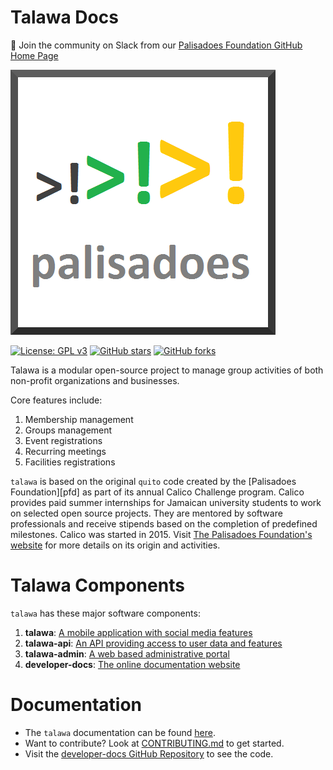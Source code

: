 # Talawa Docs

💬 Join the community on Slack from our [Palisadoes Foundation GitHub Home Page](https://github.com/PalisadoesFoundation)

[![N|Solid](static/img/markdown/misc/logo.png)](https://github.com/PalisadoesFoundation/developer-docs)

[![License: GPL v3](https://img.shields.io/badge/License-GPLv3-blue.svg)](https://www.gnu.org/licenses/gpl-3.0)
[![GitHub stars](https://img.shields.io/github/stars/PalisadoesFoundation/developer-docs.svg?style=social&label=Star&maxAge=2592000)](https://github.com/PalisadoesFoundation/developer-docs)
[![GitHub forks](https://img.shields.io/github/forks/PalisadoesFoundation/developer-docs.svg?style=social&label=Fork&maxAge=2592000)](https://github.com/PalisadoesFoundation/developer-docs)

Talawa is a modular open-source project to manage group activities of both non-profit organizations and businesses.

Core features include:

1.  Membership management
2.  Groups management
3.  Event registrations
4.  Recurring meetings
5.  Facilities registrations

`talawa` is based on the original `quito` code created by the [Palisadoes Foundation][pfd] as part of its annual Calico Challenge program. Calico provides paid summer internships for Jamaican university students to work on selected open source projects. They are mentored by software professionals and receive stipends based on the completion of predefined milestones. Calico was started in 2015. Visit [The Palisadoes Foundation's website](http://www.palisadoes.org/) for more details on its origin and activities.

# Talawa Components

`talawa` has these major software components:

1. **talawa**: [A mobile application with social media features](https://github.com/PalisadoesFoundation/talawa)
1. **talawa-api**: [An API providing access to user data and features](https://github.com/PalisadoesFoundation/talawa-api)
1. **talawa-admin**: [A web based administrative portal](https://github.com/PalisadoesFoundation/talawa-admin)
1. **developer-docs**: [The online documentation website](https://github.com/PalisadoesFoundation/developer-docs)

# Documentation

- The `talawa` documentation can be found [here](https://docs.talawa.io/).
- Want to contribute? Look at [CONTRIBUTING.md](CONTRIBUTING.md) to get started.
- Visit the [developer-docs GitHub Repository](https://github.com/PalisadoesFoundation/talawa) to see the code.


